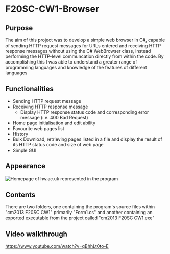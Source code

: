 # F20SC-CW1-Browser
 
## Purpose
The aim of this project was to develop a simple web browser in C#, capable of sending HTTP request messages for URLs entered and receiving HTTP response messages without using the C# WebBrowser class, instead performing the HTTP-level communcation directly from within the code. By accomplishing this I was able to understand a greater range of programming languages and knowledge of the features of different languages

## Functionalities
- Sending HTTP request message
- Receiving HTTP response message
  - Display HTTP response status code and corresponding error message (i.e. 400 Bad Request)
- Home page initialisation and edit ability
- Favourite web pages list
- History
- Bulk Download, retrieving pages listed in a file and display the result of its HTTP status code and size of web page
- Simple GUI


## Appearance 
 ![Homepage of hw.ac.uk represented in the program](https://i.gyazo.com/45b9cbe9d49ad3277522422dca5b18c7.png)

## Contents
There are two folders, one containing the program's source files within "cm2013 F20SC CW1" primarily "Form1.cs" and another containing an exported executable from the project called "cm2013 F20SC CW1.exe"

## Video walkthrough
https://www.youtube.com/watch?v=qBhhLt0to-E
